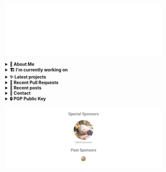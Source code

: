 ![藍](ai.svg)

<details>
  <summary><b>🌠 About Me</b></summary>
  <br/>

- 藍
- Owner of [!mportantImport](https://github.com/importantimport), [SN0WM1X](https://github.com/sn0wm1x), [Moeru AI](https://github.com/moeru-ai)
- Member of [NixOS](https://github.com/nixos), [Lume](https://github.com/lumeland)
- Contributor of [UnoCSS](https://github.com/unocss), [TailwindCSS](https://github.com/tailwindlabs/tailwindcss), [ComfyUI](https://github.com/comfyanonymous/ComfyUI), [MDUI](https://github.com/zdhxiong/mdui) and more

</details>
<details>
  <summary><b>🏗️ I'm currently working on</b></summary>
  <br/>


- [moeru-ai/std](https://github.com/moeru-ai/std) - ⚖️📚 Standard for Moeru AI. (today)
- [moeru-ai/xsai](https://github.com/moeru-ai/xsai) - 🤖💬 extra-small AI SDK. (5 days ago)
- [moeru-ai/airi](https://github.com/moeru-ai/airi) - 💖🧸 Self hosted, you owned Grok Companion, a container of souls of waifu, cyber livings to bring them into our worlds, wishing to achieve Neuro-sama&#39;s altitude. Capable of realtime voice chat, Minecraft, Factorio playing. Web / macOS / Windows supported. (1 week ago)
- [moeru-ai/blog](https://github.com/moeru-ai/blog) - 📃✍️ Moeru AI Blog (1 week ago)
- [sn0wm1x/os](https://github.com/sn0wm1x/os) - 🌨 SN0WM1X (Nix) OS Configuration. (1 week ago)

</details>
<details>
  <summary><b>✨ Latest projects</b></summary>
  <br/>


- [kwaa/sponsors](https://github.com/kwaa/sponsors) - 
- [kwaa/blog_next](https://github.com/kwaa/blog_next) - Trying to Migrate Blog
- [kwaa/sonik-qwik](https://github.com/kwaa/sonik-qwik) - [Alpha] Qwik preset for the Sonik
- [kwaa/comet](https://github.com/kwaa/comet) - 🌠 Comet Gateway - 实验性 Naiveproxy 透明网关. [WIP]
- [kwaa/csgo](https://github.com/kwaa/csgo) - My CS:GO crosshair &amp; scripts.

</details>
<details>
  <summary><b>🎨 Recent Pull Requests</b></summary>
  <br/>


- [refactor(docs): migrate to fumadocs](https://github.com/moeru-ai/std/pull/10) on [moeru-ai/std](https://github.com/moeru-ai/std) (today)
- [refactor(shared-chat): clean execute-tool result](https://github.com/moeru-ai/xsai/pull/193) on [moeru-ai/xsai](https://github.com/moeru-ai/xsai) (5 days ago)
- [feat: new post `xsai-0.3`](https://github.com/moeru-ai/blog/pull/8) on [moeru-ai/blog](https://github.com/moeru-ai/blog) (1 week ago)
- [feat(xsschema): support zod v4.0.0&#43;, bump peer version](https://github.com/moeru-ai/xsai/pull/185) on [moeru-ai/xsai](https://github.com/moeru-ai/xsai) (1 week ago)
- [fix(stream-text): always push message](https://github.com/moeru-ai/xsai/pull/181) on [moeru-ai/xsai](https://github.com/moeru-ai/xsai) (1 week ago)

</details>
<details>
  <summary><b>📜 Recent posts</b></summary>
  <br/>


- [2023 年 7 月：我最近在写什么](https://kwaa.dev/2023/07) (2 years ago)
- [I 卡也要炼！本地运行 Stable Diffusion &amp; ComfyUI](https://kwaa.dev/stable-diffusion) (2 years ago)
- [为红米 2 刷入 postmarketOS Edge &#43; GNOME Mobile](https://kwaa.dev/redmi2-pmos) (2 years ago)
- [为 nRF52840 Dongle 刷入 CanoKey 固件](https://kwaa.dev/canokey-nrf52) (2 years ago)
- [2022 总结](https://kwaa.dev/2023) (2 years ago)

👉 read more at [./kwaa.dev](https://kwaa.dev)

</details>
<details>
  <summary><b>📧 Contact</b></summary>
  <br/>

- Blog: https://kwaa.dev
- Matrix: [@kwaa:matrix.org](https://matrix.to/#/@kwaa:matrix.org)

👋 If u want to say hello, I'll be happy to meet u.

</details>
<details>
  <summary><b>🔒 PGP Public Key</b></summary>
  <br/>
  
```
pub   ed25519/0x4444777733334444 2022-05-16 [C] [expires: 2026-06-15]
      Key fingerprint = ABCB A12F 1A8E 3CCC F10B  5109 4444 7777 3333 4444
uid                   [ultimate] 藍+85CD <kwa[a]kwaa.dev>
uid                   [ultimate] 藍+85CD (GitHub) &lt;50108258+kwaa[a]users.noreply.github.com>
uid                   [ultimate] [jpeg image of size 889]
sub   ed25519/0xBCB0111111111111 2022-12-24 [S] [expires: 2026-06-15]
sub   ed25519/0x6656222222222222 2022-10-27 [A] [expires: 2026-06-15]
sub   cv25519/0x6EC06EC06EC06EC0 2022-10-05 [E] [expires: 2026-06-15]

# via keys.openpgp.org
gpg --keyserver hkps://keys.openpgp.org --recv-keys 4444777733334444
```

</details>

![sponsors](https://github.com/kwaa/sponsors/blob/main/public/sponsors.svg?raw=true)
